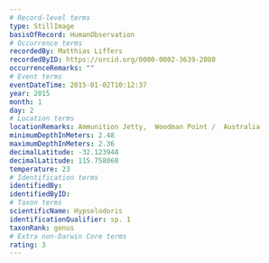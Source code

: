 ```yaml
---
# Record-level terms
type: StillImage
basisOfRecord: HumanObservation
# Occurrence terms
recordedBy: Matthias Liffers
recordedByID: https://orcid.org/0000-0002-3639-2080
occurrenceRemarks: ""
# Event terms
eventDateTime: 2015-01-02T10:12:37
year: 2015
month: 1
day: 2
# Location terms
locationRemarks: Ammunition Jetty,  Woodman Point /  Australia
minimumDepthInMeters: 2.48
maximumDepthInMeters: 2.36
decimalLatitude: -32.123948
decimalLatitude: 115.758068
temperature: 23
# Identification terms
identifiedBy: 
identifiedByID: 
# Taxon terms
scientificName: Hypselodoris
identificationQualifier: sp. 1
taxonRank: genus
# Extra non-Darwin Core terms
rating: 3
---
```

